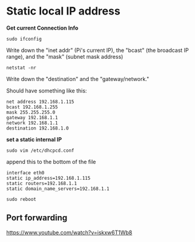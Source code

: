 # Static local IP address

**Get current Connection Info**

    sudo ifconfig

Write down the "inet addr" (Pi's current IP), the "bcast" (the broadcast IP range), and the "mask" (subnet mask address)

    netstat -nr

Write down the "destination" and the "gateway/network."

Should have something like this:

```
net address 192.168.1.115
bcast 192.168.1.255
mask 255.255.255.0
gateway 192.168.1.1
network 192.168.1.1
destination 192.168.1.0
```

**set a static internal IP**

    sudo vim /etc/dhcpcd.conf

append this to the bottom of the file

```
interface eth0
static ip_address=192.168.1.115
static routers=192.168.1.1
static domain_name_servers=192.168.1.1
```

    sudo reboot

## Port forwarding

https://www.youtube.com/watch?v=iskxw6T1Wb8

